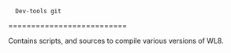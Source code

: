       Dev-tools git
==========================

Contains scripts, and sources to compile various versions of WL8.

